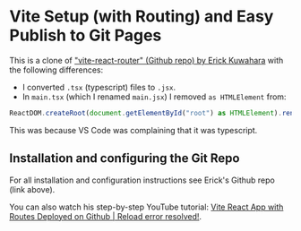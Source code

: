 # Vite Setup (with Routing) and Easy Publish to Git Pages

This is a clone of ["vite-react-router" (Github repo) by Erick Kuwahara](https://github.com/ErickKS/vite-react-router/tree/main) with the following differences:

- I converted `.tsx` (typescript) files to `.jsx`.
- In `main.tsx` (which I renamed `main.jsx`) I removed `as HTMLElement` from:

```javascript
ReactDOM.createRoot(document.getElementById("root") as HTMLElement).render(
```

This was because VS Code was complaining that it was typescript.

## Installation and configuring the Git Repo

For all installation and configuration instructions see Erick's Github repo (link above).

You can also watch his step-by-step YouTube tutorial: [Vite React App with Routes Deployed on Github | Reload error resolved!](https://youtu.be/uEEj2c3_ydg).

